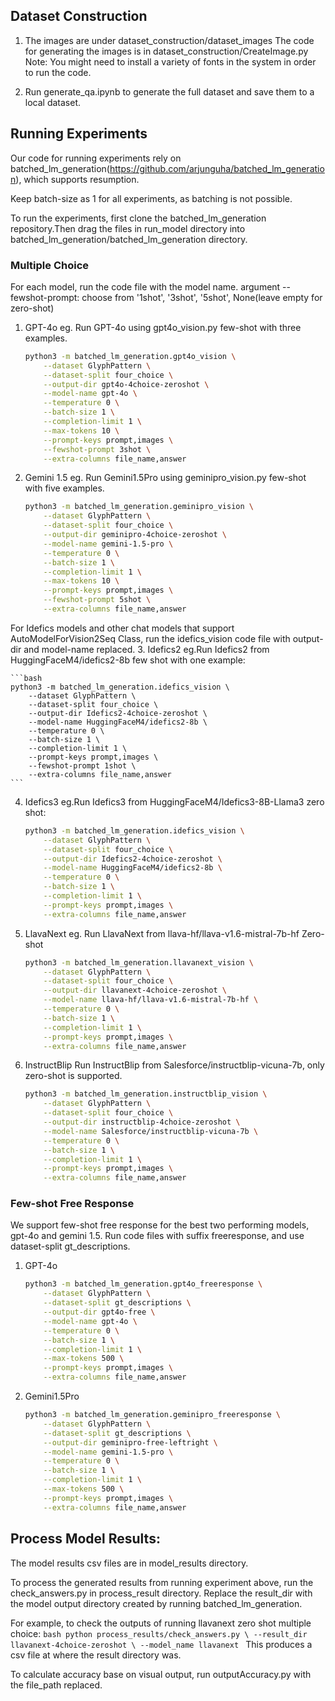 ## Dataset Construction

1. The images are under dataset_construction/dataset_images
The code for generating the images is in dataset_construction/CreateImage.py 
Note: You might need to install a variety of fonts in the system in order to run the code.

2. Run generate_qa.ipynb to generate the full dataset and save them to a local dataset.


## Running Experiments
Our code for running experiments rely on batched_lm_generation(https://github.com/arjunguha/batched_lm_generation), which supports resumption.

Keep batch-size as 1 for all experiments, as batching is not possible.

To run the experiments, first clone the batched_lm_generation repository.Then drag the files in run_model directory into batched_lm_generation/batched_lm_generation directory.

### Multiple Choice
For each model, run the code file with the model name.
argument --fewshot-prompt: choose from '1shot', '3shot', '5shot', None(leave empty for zero-shot)

1. GPT-4o
eg. Run GPT-4o using gpt4o_vision.py few-shot with three examples.

    ```bash
    python3 -m batched_lm_generation.gpt4o_vision \
        --dataset GlyphPattern \
        --dataset-split four_choice \
        --output-dir gpt4o-4choice-zeroshot \
        --model-name gpt-4o \
        --temperature 0 \
        --batch-size 1 \
        --completion-limit 1 \
        --max-tokens 10 \
        --prompt-keys prompt,images \
        --fewshot-prompt 3shot \
        --extra-columns file_name,answer
    ```

2. Gemini 1.5
eg. Run Gemini1.5Pro using geminipro_vision.py few-shot with five examples.

    ```bash
    python3 -m batched_lm_generation.geminipro_vision \
        --dataset GlyphPattern \
        --dataset-split four_choice \
        --output-dir geminipro-4choice-zeroshot \
        --model-name gemini-1.5-pro \
        --temperature 0 \
        --batch-size 1 \
        --completion-limit 1 \
        --max-tokens 10 \
        --prompt-keys prompt,images \
        --fewshot-prompt 5shot \
        --extra-columns file_name,answer
    ```

For Idefics models and other chat models that support AutoModelForVision2Seq Class, run the idefics_vision code file with output-dir and model-name replaced.
3. Idefics2
eg.Run Idefics2 from HuggingFaceM4/idefics2-8b few shot with one example:

    ```bash
    python3 -m batched_lm_generation.idefics_vision \
        --dataset GlyphPattern \
        --dataset-split four_choice \
        --output-dir Idefics2-4choice-zeroshot \
        --model-name HuggingFaceM4/idefics2-8b \
        --temperature 0 \
        --batch-size 1 \
        --completion-limit 1 \
        --prompt-keys prompt,images \
        --fewshot-prompt 1shot \
        --extra-columns file_name,answer
    ```

4. Idefics3
eg.Run Idefics3 from HuggingFaceM4/Idefics3-8B-Llama3 zero shot:

    ```bash
    python3 -m batched_lm_generation.idefics_vision \
        --dataset GlyphPattern \
        --dataset-split four_choice \
        --output-dir Idefics2-4choice-zeroshot \
        --model-name HuggingFaceM4/idefics2-8b \
        --temperature 0 \
        --batch-size 1 \
        --completion-limit 1 \
        --prompt-keys prompt,images \
        --extra-columns file_name,answer
    ```

5. LlavaNext
eg. Run LlavaNext from llava-hf/llava-v1.6-mistral-7b-hf Zero-shot
    ```bash
    python3 -m batched_lm_generation.llavanext_vision \
        --dataset GlyphPattern \
        --dataset-split four_choice \
        --output-dir llavanext-4choice-zeroshot \
        --model-name llava-hf/llava-v1.6-mistral-7b-hf \
        --temperature 0 \
        --batch-size 1 \
        --completion-limit 1 \
        --prompt-keys prompt,images \
        --extra-columns file_name,answer
    ```

6. InstructBlip
Run InstructBlip from Salesforce/instructblip-vicuna-7b, only zero-shot is supported.
    ```bash
    python3 -m batched_lm_generation.instructblip_vision \
        --dataset GlyphPattern \
        --dataset-split four_choice \
        --output-dir instructblip-4choice-zeroshot \
        --model-name Salesforce/instructblip-vicuna-7b \
        --temperature 0 \
        --batch-size 1 \
        --completion-limit 1 \
        --prompt-keys prompt,images \
        --extra-columns file_name,answer
    ```

### Few-shot Free Response
We support few-shot free response for the best two performing models, gpt-4o and gemini 1.5.
Run code files with suffix freeresponse, and use dataset-split gt_descriptions.

1. GPT-4o
    ```bash
    python3 -m batched_lm_generation.gpt4o_freeresponse \
        --dataset GlyphPattern \
        --dataset-split gt_descriptions \
        --output-dir gpt4o-free \
        --model-name gpt-4o \
        --temperature 0 \
        --batch-size 1 \
        --completion-limit 1 \
        --max-tokens 500 \
        --prompt-keys prompt,images \
        --extra-columns file_name,answer
    ```

2. Gemini1.5Pro
    ```bash
    python3 -m batched_lm_generation.geminipro_freeresponse \
        --dataset GlyphPattern \
        --dataset-split gt_descriptions \
        --output-dir geminipro-free-leftright \
        --model-name gemini-1.5-pro \
        --temperature 0 \
        --batch-size 1 \
        --completion-limit 1 \
        --max-tokens 500 \
        --prompt-keys prompt,images \
        --extra-columns file_name,answer
    ```

## Process Model Results:
The model results csv files are in model_results directory.

To process the generated results from running experiment above, run the check_answers.py in process_result directory. Replace the result_dir with the model output directory created by running batched_lm_generation.

For example, to check the outputs of running llavanext zero shot multiple choice:
    ```bash
        python process_results/check_answers.py \
        --result_dir llavanext-4choice-zeroshot \
        --model_name llavanext
    ```
This produces a csv file at where the result directory was.

To calculate accuracy base on visual output, run outputAccuracy.py with the file_path replaced.